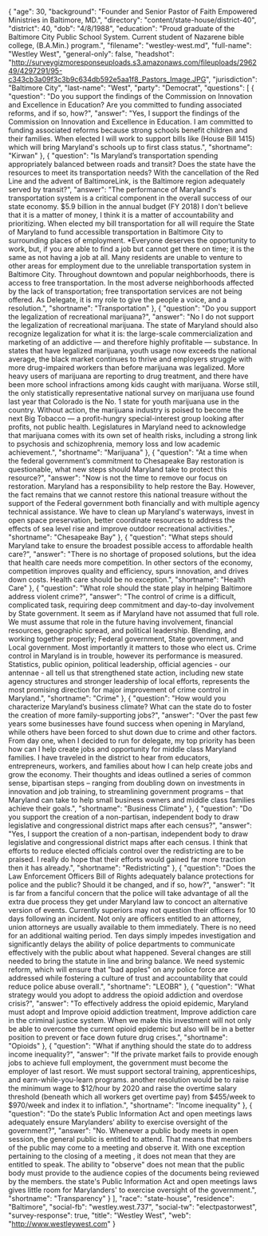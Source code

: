 {
  "age": 30,
  "background": "Founder and Senior Pastor of Faith Empowered Ministries in Baltimore, MD.",
  "directory": "content/state-house/district-40",
  "district": 40,
  "dob": "4/8/1988",
  "education": "Proud graduate of the Baltimore City Public School System. Current student of Nazarene bible college, (B.A.Min.) program.",
  "filename": "westley-west.md",
  "full-name": "Westley West",
  "general-only": false,
  "headshot": "http://surveygizmoresponseuploads.s3.amazonaws.com/fileuploads/296249/4297291/95-c343cb3a09f3c3b9c634db592e5aa1f8_Pastors_Image.JPG",
  "jurisdiction": "Baltimore City",
  "last-name": "West",
  "party": "Democrat",
  "questions": [
    {
      "question": "Do you support the findings of the Commission on Innovation and Excellence in Education? Are you committed to funding associated reforms, and if so, how?",
      "answer": "Yes, I  support the findings of the Commission on Innovation and Excellence in Education. I am committed to funding associated reforms because strong schools benefit children and their families. When elected I will work to support bills like (House Bill 1415) which will bring Maryland's schools up to first class status.",
      "shortname": "Kirwan"
    },
    {
      "question": "Is Maryland’s transportation spending appropriately balanced between roads and transit? Does the state have the resources to meet its transportation needs? With the cancellation of the Red Line and the advent of BaltimoreLink, is the Baltimore region adequately served by transit?",
      "answer": "The performance of Maryland's transportation system is a critical component in the overall success of our state economy. $5.9 billion in the annual budget (FY 2018) I don't believe that it is a matter of money, I think it is a matter of accountability and prioritizing.  When elected my bill transportation for all will require the  State of Maryland to fund accessible transportation in Baltimore City to surrounding places of employment. *Everyone deserves the opportunity to work, but, if you are able to find a job but cannot get there on time; it is the same as not having a job at all. Many residents are unable to venture to other areas for employment due to the unreliable transportation system in Baltimore City. Throughout downtown and popular neighborhoods, there is access to free transportation. In the most adverse neighborhoods affected by the lack of transportation; free transportation services are not being offered. As  Delegate, it is my role to give the people a voice, and a resolution.",
      "shortname": "Transportation"
    },
    {
      "question": "Do you support the legalization of recreational marijuana?",
      "answer": "No I do not support the  legalization of recreational marijuana. The state of Maryland should also recognize legalization for what it is: the large-scale commercialization and marketing of an addictive — and therefore highly profitable — substance.  In states that have legalized marijuana, youth usage now exceeds the national average, the black market continues to thrive and employers struggle with more drug-impaired workers than before marijuana was legalized.  More heavy users of marijuana are reporting to drug treatment, and there have been more school infractions among kids caught with marijuana. Worse still, the only statistically representative national survey on marijuana use found last year that Colorado is the No. 1 state for youth marijuana use in the country.  Without action, the marijuana industry is poised to become the next Big Tobacco — a profit-hungry special-interest group looking after profits, not public health. Legislatures in Maryland need to acknowledge that marijuana comes with its own set of health risks, including a strong link to psychosis and schizophrenia, memory loss and low academic achievement.",
      "shortname": "Marijuana"
    },
    {
      "question": "At a time when the federal government’s commitment to Chesapeake Bay restoration is questionable, what new steps should Maryland take to protect this resource?",
      "answer": "Now is not the time to remove our focus on restoration. Maryland has a responsibility to help restore the Bay.  However, the fact remains that we cannot restore this national treasure without the support of the Federal government both financially and with multiple agency technical assistance. We have to clean up Maryland's waterways, invest in open space preservation, better coordinate resources to address the effects of sea level rise and improve outdoor recreational activities.",
      "shortname": "Chesapeake Bay"
    },
    {
      "question": "What steps should Maryland take to ensure the broadest possible access to affordable health care?",
      "answer": "There is no shortage of proposed solutions, but the idea that health care needs more competition. In other sectors of the economy, competition improves quality and efficiency, spurs innovation, and drives down costs. Health care should be no exception.",
      "shortname": "Health Care"
    },
    {
      "question": "What role should the state play in helping Baltimore address violent crime?",
      "answer": "The control of crime is a difficult, complicated task, requiring deep commitment and day-to-day involvement by State government. It seem as if Maryland have not assumed that full role. We must assume that role in the future having involvement, financial resources, geographic spread, and political leadership. Blending, and working together properly; Federal government, State government, and Local government. Most importantly it matters to those who elect us.  Crime control in Maryland is in trouble, however its performance is measured. Statistics, public opinion, political leadership, official agencies - our antennae - all tell us that strengthened state action, including new state agency structures and stronger leadership of local efforts, represents the most promising direction for major improvement of crime control in Maryland.",
      "shortname": "Crime"
    },
    {
      "question": "How would you characterize Maryland’s business climate? What can the state do to foster the creation of more family-supporting jobs?",
      "answer": "Over the past few years some businesses have found success when opening in Maryland, while others have been forced to shut down due to crime and other factors. From day one, when I decided to run for delegate, my top priority has been how can I help create jobs and opportunity for middle class Maryland families.  I have traveled in the district to hear from educators, entrepreneurs, workers, and families about how I can help create jobs and grow the economy. Their thoughts and ideas outlined a series of common sense, bipartisan steps – ranging from doubling down on investments in innovation and job training, to streamlining government programs – that Maryland can take to help small business owners and middle class families achieve their goals.",
      "shortname": "Business Climate"
    },
    {
      "question": "Do you support the creation of a non-partisan, independent body to draw legislative and congressional district maps after each census?",
      "answer": "Yes, I support the creation of a non-partisan, independent body to draw legislative and congressional district maps after each census. I think that efforts to reduce elected officials control over the redistricting are to be praised.  I really do hope that their efforts would gained far more traction then it has already.",
      "shortname": "Redistricting"
    },
    {
      "question": "Does the Law Enforcement Officers Bill of Rights adequately balance protections for police and the public? Should it be changed, and if so, how?",
      "answer": "It is far from a fanciful concern that the police will take advantage of all the extra due process they get under Maryland law to concoct an alternative version of events. Currently superiors may not question their officers for 10 days following an incident. Not only are officers entitled to an attorney, union attorneys are usually available to them immediately. There is no need for an additional waiting period. Ten days simply impedes investigation and significantly delays the ability of police departments to communicate effectively with the public about what happened. Several changes are still needed to bring the statute in line and bring balance. We need systemic reform, which will ensure that \"bad apples\" on any police force are addressed while fostering a culture of trust and accountability that could reduce police abuse overall.",
      "shortname": "LEOBR"
    },
    {
      "question": "What strategy would you adopt to address the opioid addiction and overdose crisis?",
      "answer": "To effectively address the opioid epidemic, Maryland must adopt and Improve opioid addiction treatment, Improve addiction care in the criminal justice system. When we make this investment will not only be able to overcome the current opioid epidemic but also will be in a better position to prevent or face down future drug crises.",
      "shortname": "Opioids"
    },
    {
      "question": "What if anything should the state do to address income inequality?",
      "answer": "If the private market fails to provide enough jobs to achieve full employment, the government must become the employer of last resort. We must support sectoral training, apprenticeships, and earn-while-you-learn programs. another resolution would be to raise the minimum wage to $12/hour by 2020 and raise the overtime salary threshold (beneath which all workers get overtime pay) from $455/week to $970/week and index it to inflation.",
      "shortname": "Income inequality"
    },
    {
      "question": "Do the state’s Public Information Act and open meetings laws adequately ensure Marylanders’ ability to exercise oversight of the government?",
      "answer": "No. Whenever a public body meets in open session, the general public is entitled to attend. That means that members of the public may come to a meeting and observe it. With one exception pertaining to the closing of a meeting , it does not mean that they are entitled to speak. The ability to \"observe\" does not mean that the public body must provide to the audience copies of the documents being reviewed by the members. the state's Public Information Act and open meetings laws gives little room for Marylanders' to exercise oversight of the government.",
      "shortname": "Transparency"
    }
  ],
  "race": "state-house",
  "residence": "Baltimore",
  "social-fb": "westley.west.737",
  "social-tw": "electpastorwest",
  "survey-response": true,
  "title": "Westley West",
  "web": "http://www.westleywest.com"
}
